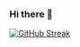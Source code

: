 ### Hi there 👋

[![GitHub Streak](https://streak-stats.demolab.com?user=john-thomsen&theme=dark&hide_border=true&exclude_days=Sun%2CSat)](https://git.io/streak-stats)

<!--
**john-thomsen/john-thomsen** is a ✨ _special_ ✨ repository because its `README.md` (this file) appears on your GitHub profile.

Here are some ideas to get you started:

- 🔭 I’m currently working on ...
- 🌱 I’m currently learning ...
- 👯 I’m looking to collaborate on ...
- 🤔 I’m looking for help with ...
- 💬 Ask me about ...
- 📫 How to reach me: ...
- 😄 Pronouns: ...
- ⚡ Fun fact: ...
-->
